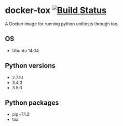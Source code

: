 # docker-tox [![Build Status](https://travis-ci.org/kpn-digital/tox.svg?branch=master)](https://travis-ci.org/kpn-digital/tox)

A Docker image for running python unittests through tox.

## OS

* Ubuntu 14.04

## Python versions

* 2.7.10
* 3.4.3
* 3.5.0

## Python packages

* pip=7.1.2
* tox
